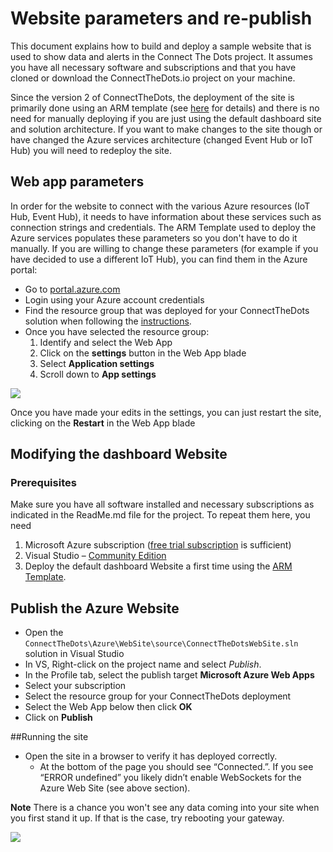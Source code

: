 # Website parameters and re-publish #
This document explains how to build and deploy a sample website that is used to show data and alerts in the Connect The Dots project. It assumes you have all necessary software and subscriptions and that you have cloned or download the ConnectTheDots.io project on your machine.

Since the version 2 of ConnectTheDots, the deployment of the site is primarily done using an ARM template (see [here](../ARMTemplate/Readme.md) for details) and there is no need for manually deploying if you are just using the default dashboard site and solution architecture.
If you want to make changes to the site though or have changed the Azure services architecture (changed Event Hub or IoT Hub) you will need to redeploy the site. 

## Web app parameters
In order for the website to connect with the various Azure resources (IoT Hub, Event Hub), it needs to have information about these services such as connection strings and credentials.
The ARM Template used to deploy the Azure services populates these parameters so you don't have to do it manually.
If you are willing to change these parameters (for example if you have decided to use a different IoT Hub), you can find them in the Azure portal:

- Go to [portal.azure.com](http://portal;.azure.com)
- Login using your Azure account credentials
- Find the resource group that was deployed for your ConnectTheDots solution when following the [instructions](../ARMTemplate/readme.md).
- Once you have selected the resource group:
   1. Identify and select the Web App
   1. Click on the **settings** button in the Web App blade
   1. Select **Application settings**
   1. Scroll down to **App settings**

![](portalsettings.png) 

Once you have made your edits in the settings, you can just restart the site, clicking on the **Restart** in the Web App blade

## Modifying the dashboard Website ##
### Prerequisites ###
Make sure you have all software installed and necessary subscriptions as indicated in the ReadMe.md file for the project. To repeat them here, you need

1. Microsoft Azure subscription ([free trial subscription](http://azure.microsoft.com/en-us/pricing/free-trial/) is sufficient)
1. Visual Studio – [Community Edition](http://www.visualstudio.com/downloads/download-visual-studio-vs)
1. Deploy the default dashboard Website a first time using the [ARM Template](../ARMTemplate/readme.md).

## Publish the Azure Website ##

* Open the `ConnectTheDots\Azure\WebSite\source\ConnectTheDotsWebSite.sln` solution in Visual Studio
* In VS, Right-click on the project name and select *Publish*.
* In the Profile tab, select the publish target **Microsoft Azure Web Apps**
* Select your subscription
* Select the resource group for your ConnectTheDots deployment
* Select the Web App below then click **OK**
* Click on **Publish**
	
##Running the site
* Open the site in a browser to verify it has deployed correctly. 
    * At the bottom of the page you should see “Connected.”. If you see “ERROR undefined” you likely didn’t enable WebSockets for the Azure Web Site (see above section).

**Note** There is a chance you won't see any data coming into your site when you first stand it up.  If that is the case, try rebooting your gateway.

![](WebsiteRunning.jpg)

